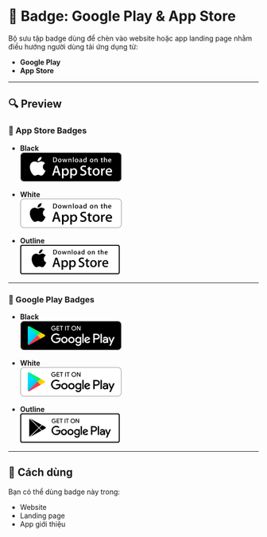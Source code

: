 # 📱 Badge: Google Play & App Store

Bộ sưu tập badge dùng để chèn vào website hoặc app landing page nhằm điều hướng người dùng tải ứng dụng từ:

- **Google Play**
- **App Store**

---

## 🔍 Preview

### 🛒 App Store Badges

- **Black**  
  ![AppStore Black](https://github.com/thangdevalone/Badge-Google-Play-and-App-Store/blob/main/AppStore_Black.png?raw=true)  

- **White**  
  ![AppStore White](https://github.com/thangdevalone/Badge-Google-Play-and-App-Store/blob/main/AppStore_White.png?raw=true)  

- **Outline**  
  ![AppStore Gray](https://github.com/thangdevalone/Badge-Google-Play-and-App-Store/blob/main/AppStore_Outline.png?raw=true)  
---

### 🤖 Google Play Badges

- **Black**  
  ![GooglePlay Black](https://github.com/thangdevalone/Badge-Google-Play-and-App-Store/blob/main/GooglePlay_Black.png?raw=true)  

- **White**  
  ![GooglePlay White](https://github.com/thangdevalone/Badge-Google-Play-and-App-Store/blob/main/GooglePlay_White.png?raw=true)  

- **Outline**  
  ![GooglePlay Gray](https://github.com/thangdevalone/Badge-Google-Play-and-App-Store/blob/main/GooglePlay_Outline.png?raw=true)  

---

## 🧩 Cách dùng

Bạn có thể dùng badge này trong:

- Website
- Landing page
- App giới thiệu

